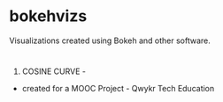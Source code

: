 # bokehvizs
Visualizations created using Bokeh and other software.
#
#
1. COSINE CURVE -
* created for a MOOC Project - Qwykr Tech Education


